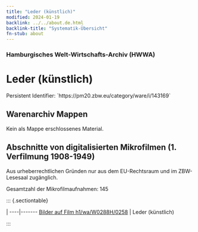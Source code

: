 ```yaml
---
title: "Leder (künstlich)"
modified: 2024-01-19
backlink: ../../about.de.html
backlink-title: "Systematik-Übersicht"
fn-stub: about
---
```


### Hamburgisches Welt-Wirtschafts-Archiv (HWWA)

# Leder (künstlich)

<div class="hint">Persistent Identifier: `https://pm20.zbw.eu/category/ware/i/143169`</div>







## Warenarchiv Mappen





Kein als Mappe erschlossenes Material.



<a id="filmsections" />

## Abschnitte von digitalisierten Mikrofilmen (1. Verfilmung 1908-1949)

<p>Aus urheberrechtlichen Gründen nur aus dem EU-Rechtsraum und im ZBW-Lesesaal zugänglich.</p>


<p>Gesamtzahl der Mikrofilmaufnahmen: 145</p>





::: {.sectiontable}

 | 
----|-------
<a class="btn" href="https://pm20.zbw.eu/film/h1/wa/W0288H/0258" rel="nofollow">Bilder auf Film h1/wa/W0288H/0258</a> | Leder (künstlich)


:::
















